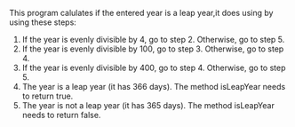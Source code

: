 This program calulates if the entered year is a leap year,it does using by using these steps:
1. If the year is evenly divisible by 4, go to step 2. Otherwise, go to step 5.
2. If the year is evenly divisible by 100, go to step 3. Otherwise, go to step 4.
3. If the year is evenly divisible by 400, go to step 4. Otherwise, go to step 5.
4. The year is a leap year (it has 366 days). The method isLeapYear needs to return true.
5. The year is not a leap year (it has 365 days). The method isLeapYear needs to return false.
